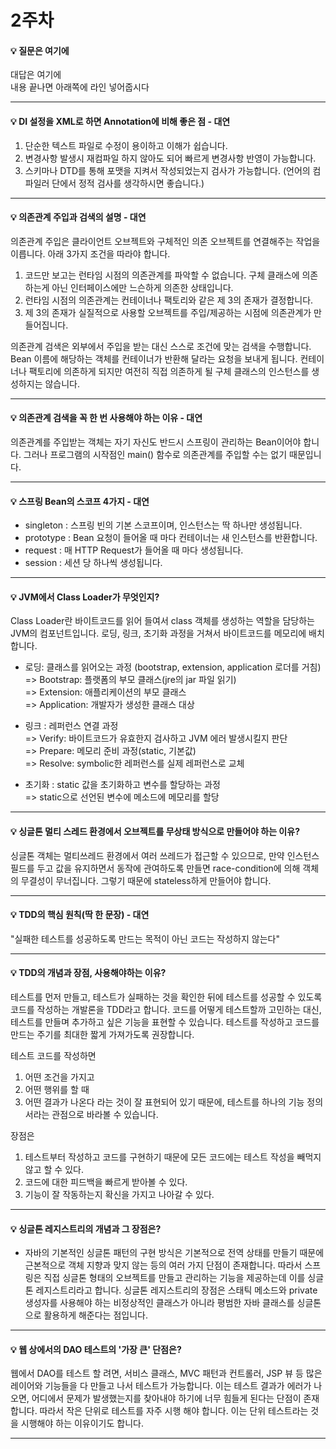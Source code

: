 # 2주차  
#### :bulb: 질문은 여기에  
대답은 여기에  
내용 끝나면 아래쪽에 라인 넣어줍시다  

--------

#### :bulb: DI 설정을 XML로 하면 Annotation에 비해 좋은 점 - 대연
1. 단순한 텍스트 파일로 수정이 용이하고 이해가 쉽습니다.
2. 변경사항 발생시 재컴파일 하지 않아도 되어 빠르게 변경사항 반영이 가능합니다.
3. 스키마나 DTD를 통해 포맷을 지켜서 작성되었는지 검사가 가능합니다. (언어의 컴파일러 단에서 정적 검사를 생각하시면 좋습니다.)

--------

#### :bulb: 의존관계 주입과 검색의 설명 - 대연

의존관계 주입은 클라이언트 오브젝트와 구체적인 의존 오브젝트를 연결해주는 작업을 이릅니다. 아래 3가지 조건을 따라야 합니다.
1. 코드만 보고는 런타임 시점의 의존관계를 파악할 수 없습니다. 구체 클래스에 의존하는게 아닌 인터페이스에만 느슨하게 의존한 상태입니다.
2. 런타임 시점의 의존관계는 컨테이너나 팩토리와 같은 제 3의 존재가 결정합니다.
3. 제 3의 존재가 실질적으로 사용할 오브젝트를 주입/제공하는 시점에 의존관계가 만들어집니다.

의존관계 검색은 외부에서 주입을 받는 대신 스스로 조건에 맞는 검색을 수행합니다. Bean 이름에 해당하는 객체를 컨테이너가 반환해 달라는 요청을 보내게 됩니다. 컨테이너나 팩토리에 의존하게 되지만 여전히 직접 의존하게 될 구체 클래스의 인스턴스를 생성하지는 않습니다.

--------

#### :bulb: 의존관계 검색을 꼭 한 번 사용해야 하는 이유 - 대연

의존관계를 주입받는 객체는 자기 자신도 반드시 스프링이 관리하는 Bean이어야 합니다. 그러나 프로그램의 시작점인 main() 함수로 의존관계를 주입할 수는 없기 때문입니다.

--------

#### :bulb: 스프링 Bean의 스코프 4가지 - 대연

- singleton : 스프링 빈의 기본 스코프이며, 인스턴스는 딱 하나만 생성됩니다.
- prototype : Bean 요청이 들어올 때 마다 컨테이너는 새 인스턴스를 반환합니다.
- request : 매 HTTP Request가 들어올 때 마다 생성됩니다.
- session : 세션 당 하나씩 생성됩니다.

--------

#### :bulb: JVM에서 Class Loader가 무엇인지?

Class Loader란 바이트코드를 읽어 들여서 class 객체를 생성하는 역할을 담당하는 JVM의 컴포넌트입니다.
로딩, 링크, 초기화 과정을 거쳐서 바이트코드를 메모리에 배치합니다.    
- 로딩: 클래스를 읽어오는 과정 (bootstrap, extension, application 로더를 거침)  
=> Bootstrap: 플랫폼의 부모 클래스(jre의 jar 파일 읽기)  
=> Extension: 애플리케이션의 부모 클래스  
=> Application: 개발자가 생성한 클래스 대상  

- 링크 : 레퍼런스 연결 과정  
=> Verify: 바이트코드가 유효한지 검사하고 JVM 에러 발생시킬지 판단  
=> Prepare: 메모리 준비 과정(static, 기본값)  
=> Resolve: symbolic한 레퍼런스를 실제 레퍼런스로 교체  

- 초기화 : static 값을 초기화하고 변수를 할당하는 과정  
=> static으로 선언된 변수에 메소드에 메모리를 할당   

--------


#### :bulb: 싱글톤 멀티 스레드 환경에서 오브젝트를 무상태 방식으로 만들어야 하는 이유?

싱글톤 객체는 멀티쓰레드 환경에서 여러 쓰레드가 접근할 수 있으므로, 만약 인스턴스 필드를 두고 값을 유지하면서 동작에 관여하도록 만들면 race-condition에 의해 객체의 무결성이 무너집니다. 그렇기 때문에 stateless하게 만들어야 합니다.

---------

#### :bulb: TDD의 핵심 원칙(딱 한 문장) - 대연

"실패한 테스트를 성공하도록 만드는 목적이 아닌 코드는 작성하지 않는다"

---------

#### :bulb: TDD의 개념과 장점, 사용해야하는 이유?

테스트를 먼저 만들고, 테스트가 실패하는 것을 확인한 뒤에 테스트를 성공할 수 있도록 코드를 작성하는 개발론을 TDD라고 합니다. 코드를 어떻게 테스트할까 고민하는 대신, 테스트를 만들며 추가하고 싶은 기능을 표현할 수 있습니다. 테스트를 작성하고 코드를 만드는 주기를 최대한 짧게 가져가도록 권장합니다.

테스트 코드를 작성하면
1. 어떤 조건을 가지고
2. 어떤 행위를 할 때
3. 어떤 결과가 나온다
라는 것이 잘 표현되어 있기 때문에, 테스트를 하나의 기능 정의서라는 관점으로 바라볼 수 있습니다.

장점은
1. 테스트부터 작성하고 코드를 구현하기 때문에 모든 코드에는 테스트 작성을 빼먹지 않고 할 수 있다.
2. 코드에 대한 피드백을 빠르게 받아볼 수 있다.
3. 기능이 잘 작동하는지 확신을 가지고 나아갈 수 있다.

---------

#### :bulb: 싱글톤 레지스트리의 개념과 그 장점은?
- 자바의 기본적인 싱글톤 패턴의 구현 방식은 기본적으로 전역 상태를 만들기 때문에 근본적으로 객체 지향과 맞지 않는 등의 여러 가지 단점이 존재합니다. 따라서 스프링은 직접 싱글톤 형태의 오브젝트를 만들고 관리하는 기능을 제공하는데 이를 싱글톤 레지스트리라고 합니다. 싱글톤 레지스트리의 장점은 스태틱 메소드와 private 생성자를 사용해야 하는 비정상적인 클래스가 아니라 평범한 자바 클래스를 싱글톤으로 활용하게 해준다는 점입니다.

---------

#### :bulb: 웹 상에서의 DAO 테스트의 '가장 큰' 단점은?

웹에서 DAO를 테스트 할 려면, 서비스 클래스, MVC 패턴과 컨트롤러, JSP 뷰 등 많은 레이어와 기능들을 다 만들고 나서 테스트가 가능합니다.
이는 테스트 결과가 에러가 나오면, 어디에서 문제가 발생했는지를 찾아내야 하기에 너무 힘들게 된다는 단점이 존재합니다.
따라서 작은 단위로 테스트를 자주 시행 해야 합니다. 이는 단위 테스트라는 것을 시행해야 하는 이유이기도 합니다.

---------
